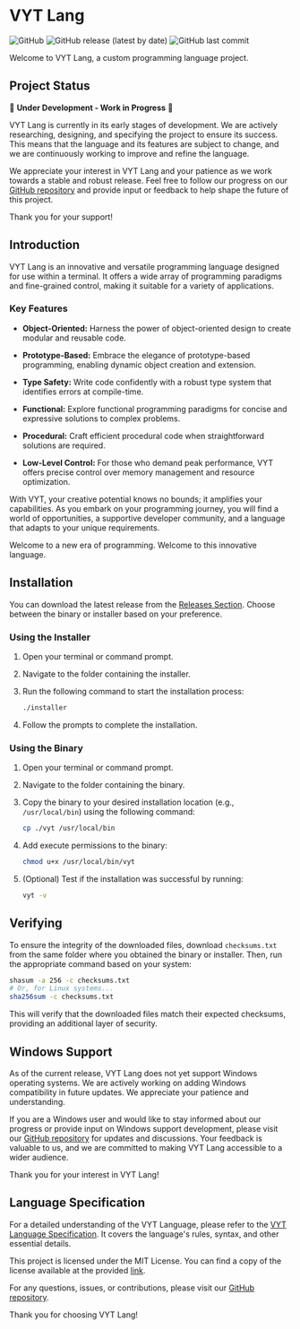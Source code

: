 # VYT Lang

![GitHub](https://img.shields.io/github/license/vytdev/vytlang)
![GitHub release (latest by date)](https://img.shields.io/github/v/release/vytdev/vytlang)
![GitHub last commit](https://img.shields.io/github/last-commit/vytdev/vytlang)

Welcome to VYT Lang, a custom programming language project.

## Project Status

:construction: **Under Development - Work in Progress** :construction:

VYT Lang is currently in its early stages of development. We are actively
researching, designing, and specifying the project to ensure its success. This
means that the language and its features are subject to change, and we are
continuously working to improve and refine the language.

We appreciate your interest in VYT Lang and your patience as we work towards a
stable and robust release. Feel free to follow our progress on our
[GitHub repository](https://github.com/vytdev/vytlang) and provide input or
feedback to help shape the future of this project.

Thank you for your support!

## Introduction

VYT Lang is an innovative and versatile programming language designed for use
within a terminal. It offers a wide array of programming paradigms and
fine-grained control, making it suitable for a variety of applications.

### Key Features

- **Object-Oriented:** Harness the power of object-oriented design to create
  modular and reusable code.

- **Prototype-Based:** Embrace the elegance of prototype-based programming,
  enabling dynamic object creation and extension.

- **Type Safety:** Write code confidently with a robust type system that
  identifies errors at compile-time.

- **Functional:** Explore functional programming paradigms for concise and
  expressive solutions to complex problems.

- **Procedural:** Craft efficient procedural code when straightforward solutions
  are required.

- **Low-Level Control:** For those who demand peak performance, VYT offers precise
  control over memory management and resource optimization.

With VYT, your creative potential knows no bounds; it amplifies your capabilities.
As you embark on your programming journey, you will find a world of opportunities,
a supportive developer community, and a language that adapts to your unique
requirements.

Welcome to a new era of programming. Welcome to this innovative language.

<!--
For more details and to stay up-to-date with revisions, please visit the
[official documentation](https://vytdev.github.io/vytlang).
-->

## Installation

You can download the latest release from the
[Releases Section](https://github.com/vytdev/vytlang/releases). Choose between
the binary or installer based on your preference.

### Using the Installer

1. Open your terminal or command prompt.
2. Navigate to the folder containing the installer.
3. Run the following command to start the installation process:

   ```bash
   ./installer
   ```

4. Follow the prompts to complete the installation.

### Using the Binary

1. Open your terminal or command prompt.
2. Navigate to the folder containing the binary.
3. Copy the binary to your desired installation location (e.g., `/usr/local/bin`)
  using the following command:

   ```bash
   cp ./vyt /usr/local/bin
   ```

4. Add execute permissions to the binary:

   ```bash
   chmod u+x /usr/local/bin/vyt
   ```

5. (Optional) Test if the installation was successful by running:

   ```bash
   vyt -v
   ```

## Verifying

To ensure the integrity of the downloaded files, download `checksums.txt` from
the same folder where you obtained the binary or installer. Then, run the
appropriate command based on your system:

```bash
shasum -a 256 -c checksums.txt
# Or, for Linux systems...
sha256sum -c checksums.txt
```

This will verify that the downloaded files match their expected checksums,
providing an additional layer of security.

## Windows Support

As of the current release, VYT Lang does not yet support Windows operating
systems. We are actively working on adding Windows compatibility in future
updates. We appreciate your patience and understanding.

If you are a Windows user and would like to stay informed about our progress or
provide input on Windows support development, please visit our
[GitHub repository](https://github.com/vytdev/vytlang) for updates and discussions.
Your feedback is valuable to us, and we are committed to making VYT Lang accessible
to a wider audience.

Thank you for your interest in VYT Lang!

## Language Specification

For a detailed understanding of the VYT Language, please refer to the
[VYT Language Specification](/spec.txt). It covers the language's rules, syntax,
and other essential details.

This project is licensed under the MIT License. You can find a copy of the license
available at the provided [link](https://github.com/vytdev/vytlang/blob/main/LICENSE).

For any questions, issues, or contributions, please visit our
[GitHub repository](https://github.com/vytdev/vytlang).

Thank you for choosing VYT Lang!
